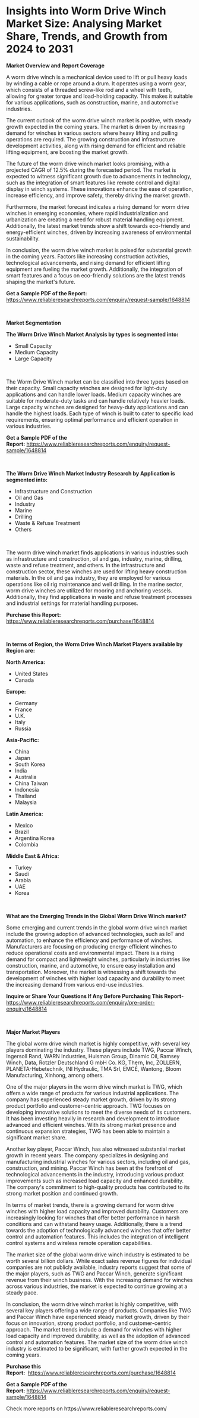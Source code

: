 <p><h1>Insights into Worm Drive Winch Market Size: Analysing Market Share, Trends, and Growth from 2024 to 2031</h1></p><p><strong>Market Overview and Report Coverage</strong></p>
<p><p>A worm drive winch is a mechanical device used to lift or pull heavy loads by winding a cable or rope around a drum. It operates using a worm gear, which consists of a threaded screw-like rod and a wheel with teeth, allowing for greater torque and load-holding capacity. This makes it suitable for various applications, such as construction, marine, and automotive industries.</p><p>The current outlook of the worm drive winch market is positive, with steady growth expected in the coming years. The market is driven by increasing demand for winches in various sectors where heavy lifting and pulling operations are required. The growing construction and infrastructure development activities, along with rising demand for efficient and reliable lifting equipment, are boosting the market growth.</p><p>The future of the worm drive winch market looks promising, with a projected CAGR of 12.5% during the forecasted period. The market is expected to witness significant growth due to advancements in technology, such as the integration of smart features like remote control and digital display in winch systems. These innovations enhance the ease of operation, increase efficiency, and improve safety, thereby driving the market growth.</p><p>Furthermore, the market forecast indicates a rising demand for worm drive winches in emerging economies, where rapid industrialization and urbanization are creating a need for robust material handling equipment. Additionally, the latest market trends show a shift towards eco-friendly and energy-efficient winches, driven by increasing awareness of environmental sustainability.</p><p>In conclusion, the worm drive winch market is poised for substantial growth in the coming years. Factors like increasing construction activities, technological advancements, and rising demand for efficient lifting equipment are fueling the market growth. Additionally, the integration of smart features and a focus on eco-friendly solutions are the latest trends shaping the market's future.</p></p>
<p><strong>Get a Sample PDF of the Report:</strong> <a href="https://www.reliableresearchreports.com/enquiry/request-sample/1648814">https://www.reliableresearchreports.com/enquiry/request-sample/1648814</a></p>
<p>&nbsp;</p>
<p><strong>Market Segmentation</strong></p>
<p><strong>The Worm Drive Winch Market Analysis by types is segmented into:</strong></p>
<p><ul><li>Small Capacity</li><li>Medium Capacity</li><li>Large Capacity</li></ul></p>
<p>&nbsp;</p>
<p><p>The Worm Drive Winch market can be classified into three types based on their capacity. Small capacity winches are designed for light-duty applications and can handle lower loads. Medium capacity winches are suitable for moderate-duty tasks and can handle relatively heavier loads. Large capacity winches are designed for heavy-duty applications and can handle the highest loads. Each type of winch is built to cater to specific load requirements, ensuring optimal performance and efficient operation in various industries.</p></p>
<p><strong>Get a Sample PDF of the Report:</strong>&nbsp;<a href="https://www.reliableresearchreports.com/enquiry/request-sample/1648814">https://www.reliableresearchreports.com/enquiry/request-sample/1648814</a></p>
<p>&nbsp;</p>
<p><strong>The Worm Drive Winch Market Industry Research by Application is segmented into:</strong></p>
<p><ul><li>Infrastructure and Construction</li><li>Oil and Gas</li><li>Industry</li><li>Marine</li><li>Drilling</li><li>Waste & Refuse Treatment</li><li>Others</li></ul></p>
<p>&nbsp;</p>
<p><p>The worm drive winch market finds applications in various industries such as infrastructure and construction, oil and gas, industry, marine, drilling, waste and refuse treatment, and others. In the infrastructure and construction sector, these winches are used for lifting heavy construction materials. In the oil and gas industry, they are employed for various operations like oil rig maintenance and well drilling. In the marine sector, worm drive winches are utilized for mooring and anchoring vessels. Additionally, they find applications in waste and refuse treatment processes and industrial settings for material handling purposes.</p></p>
<p><strong>Purchase this Report:</strong>&nbsp; <a href="https://www.reliableresearchreports.com/purchase/1648814">https://www.reliableresearchreports.com/purchase/1648814</a></p>
<p>&nbsp;</p>
<p><strong>In terms of Region, the Worm Drive Winch Market Players available by Region are:</strong></p>
<p>
    <p> <strong> North America: </strong>
        <ul>
            <li>United States</li>
            <li>Canada</li>
        </ul>
        </p> 
    <p> <strong> Europe: </strong>
        <ul>
            <li>Germany</li>
            <li>France</li>
            <li>U.K.</li>
            <li>Italy</li>
            <li>Russia</li>
        </ul>
        </p> 
    <p> <strong> Asia-Pacific: </strong>
        <ul>
            <li>China</li>
            <li>Japan</li>
            <li>South Korea</li>
            <li>India</li>
            <li>Australia</li>
            <li>China Taiwan</li>
            <li>Indonesia</li>
            <li>Thailand</li>
            <li>Malaysia</li>
        </ul>
        </p> 
    <p> <strong> Latin America: </strong>
        <ul>
            <li>Mexico</li>
            <li>Brazil</li>
            <li>Argentina Korea</li>
            <li>Colombia</li>
        </ul>
        </p> 
    <p> <strong> Middle East & Africa: </strong>
        <ul>
            <li>Turkey</li>
            <li>Saudi</li>
            <li>Arabia</li>
            <li>UAE</li>
            <li>Korea</li>
        </ul>
    </p>
    </p>
<p>&nbsp;</p>
<p><strong>What are the Emerging Trends in the Global Worm Drive Winch market?</strong></p>
<p><p>Some emerging and current trends in the global worm drive winch market include the growing adoption of advanced technologies, such as IoT and automation, to enhance the efficiency and performance of winches. Manufacturers are focusing on producing energy-efficient winches to reduce operational costs and environmental impact. There is a rising demand for compact and lightweight winches, particularly in industries like construction, marine, and automotive, to ensure easy installation and transportation. Moreover, the market is witnessing a shift towards the development of winches with higher load capacity and durability to meet the increasing demand from various end-use industries.</p></p>
<p><strong>Inquire or Share Your Questions If Any Before Purchasing This Report</strong>- <a href="https://www.reliableresearchreports.com/enquiry/pre-order-enquiry/1648814">https://www.reliableresearchreports.com/enquiry/pre-order-enquiry/1648814</a></p>
<p>&nbsp;</p>
<p><strong>Major Market Players</strong></p>
<p><p>The global worm drive winch market is highly competitive, with several key players dominating the industry. These players include TWG, Paccar Winch, Ingersoll Rand, WARN Industries, Huisman Group, Dinamic Oil, Ramsey Winch, Data, Rotzler Deutschland G mbH Co. KG, Thern, Inc, ZOLLERN, PLANETA-Hebetechnik, INI Hydraulic, TMA Srl, EMCÉ, Wantong, Bloom Manufacturing, Xinhong, among others.</p><p>One of the major players in the worm drive winch market is TWG, which offers a wide range of products for various industrial applications. The company has experienced steady market growth, driven by its strong product portfolio and customer-centric approach. TWG focuses on developing innovative solutions to meet the diverse needs of its customers. It has been investing heavily in research and development to introduce advanced and efficient winches. With its strong market presence and continuous expansion strategies, TWG has been able to maintain a significant market share.</p><p>Another key player, Paccar Winch, has also witnessed substantial market growth in recent years. The company specializes in designing and manufacturing industrial winches for various sectors, including oil and gas, construction, and mining. Paccar Winch has been at the forefront of technological advancements in the industry, introducing various product improvements such as increased load capacity and enhanced durability. The company's commitment to high-quality products has contributed to its strong market position and continued growth.</p><p>In terms of market trends, there is a growing demand for worm drive winches with higher load capacity and improved durability. Customers are increasingly looking for winches that offer better performance in harsh conditions and can withstand heavy usage. Additionally, there is a trend towards the adoption of technologically advanced winches that offer better control and automation features. This includes the integration of intelligent control systems and wireless remote operation capabilities.</p><p>The market size of the global worm drive winch industry is estimated to be worth several billion dollars. While exact sales revenue figures for individual companies are not publicly available, industry reports suggest that some of the major players, such as TWG and Paccar Winch, generate significant revenue from their winch business. With the increasing demand for winches across various industries, the market is expected to continue growing at a steady pace.</p><p>In conclusion, the worm drive winch market is highly competitive, with several key players offering a wide range of products. Companies like TWG and Paccar Winch have experienced steady market growth, driven by their focus on innovation, strong product portfolio, and customer-centric approach. The market trends include a demand for winches with higher load capacity and improved durability, as well as the adoption of advanced control and automation features. The market size of the worm drive winch industry is estimated to be significant, with further growth expected in the coming years.</p></p>
<p><strong>Purchase this Report:</strong>&nbsp;&nbsp;<a href="https://www.reliableresearchreports.com/purchase/1648814">https://www.reliableresearchreports.com/purchase/1648814</a></p>
<p></p>
<p><strong>Get a Sample PDF of the Report:</strong>&nbsp;<a href="https://www.reliableresearchreports.com/enquiry/request-sample/1648814">https://www.reliableresearchreports.com/enquiry/request-sample/1648814</a></p>
<p>Check more reports on https://www.reliableresearchreports.com/</p>